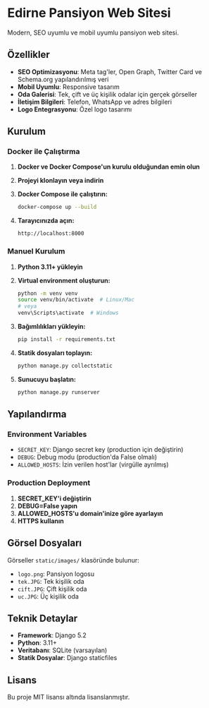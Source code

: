 # Edirne Pansiyon Web Sitesi

Modern, SEO uyumlu ve mobil uyumlu pansiyon web sitesi.

## Özellikler

- **SEO Optimizasyonu**: Meta tag'ler, Open Graph, Twitter Card ve Schema.org yapılandırılmış veri
- **Mobil Uyumlu**: Responsive tasarım
- **Oda Galerisi**: Tek, çift ve üç kişilik odalar için gerçek görseller
- **İletişim Bilgileri**: Telefon, WhatsApp ve adres bilgileri
- **Logo Entegrasyonu**: Özel logo tasarımı

## Kurulum

### Docker ile Çalıştırma

1. **Docker ve Docker Compose'un kurulu olduğundan emin olun**

2. **Projeyi klonlayın veya indirin**

3. **Docker Compose ile çalıştırın:**
   ```bash
   docker-compose up --build
   ```

4. **Tarayıcınızda açın:**
   ```
   http://localhost:8000
   ```

### Manuel Kurulum

1. **Python 3.11+ yükleyin**

2. **Virtual environment oluşturun:**
   ```bash
   python -m venv venv
   source venv/bin/activate  # Linux/Mac
   # veya
   venv\Scripts\activate  # Windows
   ```

3. **Bağımlılıkları yükleyin:**
   ```bash
   pip install -r requirements.txt
   ```

4. **Statik dosyaları toplayın:**
   ```bash
   python manage.py collectstatic
   ```

5. **Sunucuyu başlatın:**
   ```bash
   python manage.py runserver
   ```

## Yapılandırma

### Environment Variables

- `SECRET_KEY`: Django secret key (production için değiştirin)
- `DEBUG`: Debug modu (production'da False olmalı)
- `ALLOWED_HOSTS`: İzin verilen host'lar (virgülle ayrılmış)

### Production Deployment

1. **SECRET_KEY'i değiştirin**
2. **DEBUG=False yapın**
3. **ALLOWED_HOSTS'u domain'inize göre ayarlayın**
4. **HTTPS kullanın**

## Görsel Dosyaları

Görseller `static/images/` klasöründe bulunur:
- `logo.png`: Pansiyon logosu
- `tek.JPG`: Tek kişilik oda
- `cift.JPG`: Çift kişilik oda
- `uc.JPG`: Üç kişilik oda

## Teknik Detaylar

- **Framework**: Django 5.2
- **Python**: 3.11+
- **Veritabanı**: SQLite (varsayılan)
- **Statik Dosyalar**: Django staticfiles

## Lisans

Bu proje MIT lisansı altında lisanslanmıştır.
